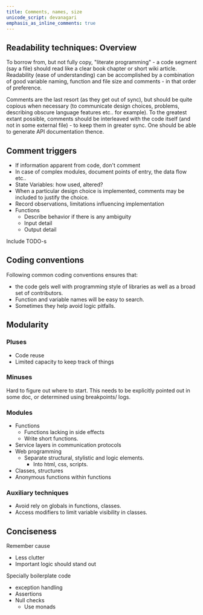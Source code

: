 ```yaml
---
title: Comments, names, size
unicode_script: devanagari
emphasis_as_inline_comments: true
---
```


## Readability techniques: Overview
To borrow from, but not fully copy, "literate programming" - a code segment (say a file) should read like a clear book chapter or short wiki article. Readability (ease of understanding) can be accomplished by a combination of good variable naming, function and file size and comments - in that order of preference.

Comments are the last resort (as they get out of sync), but should be quite copious when necessary (to communicate design choices, problems, describing obscure language features etc.. for example). To the greatest extant possible, comments should be interleaved with the code itself (and not in some external file) - to keep them in greater sync. One should be able to generate API documentation thence.

## Comment triggers
- If information apparent from code, don't comment
- In case of complex modules, document points of entry, the data flow etc..
- State Variables: how used, altered?
- When a particular design choice is implemented, comments may be included to justify the choice.
- Record observations, limitations influencing implementation
- Functions
  - Describe behavior if there is any ambiguity
  - Input detail
  - Output detail

Include TODO-s
## Coding conventions
Following common coding conventions ensures that:
- the code gels well with programming style of libraries as well as a broad set of contributors.
- Function and variable names will be easy to search.
- Sometimes they help avoid logic pitfalls.

## Modularity

### Pluses

- Code reuse
- Limited capacity to keep track of things

### Minuses
Hard to figure out where to start. This needs to be explicitly pointed out in some doc, or determined using breakpoints/ logs.

### Modules

- Functions
  - Functions lacking in side effects
  - Write short functions.
- Service layers in communication protocols
- Web programming
  - Separate structural, stylistic and logic elements.
    - Into html, css, scripts.
- Classes, structures
- Anonymous functions within functions

### Auxiliary techniques
- Avoid rely on globals in functions, classes.
- Access modifiers to limit variable visibility in classes.

## Conciseness

Remember cause

- Less clutter
- Important logic should stand out

Specially boilerplate code

- exception handling
- Assertions
- Null checks
  - Use monads
